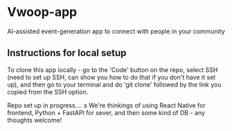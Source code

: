 # Vwoop-app
AI-assisted event-generation app to connect with people in your community

## Instructions for local setup
To clone this app locally - go to the 'Code' button on the repo, select SSH (need to set up SSH, can show you how to do that if you don't have it set up), and then go to your terminal and do 'git clone' followed by the link you copied from the SSH option. 

Repo set up in progress....
s
We're thinkings of using React Native for frontend, Python + FastAPI for sever, and then some kind of DB - any thoughts welcome!